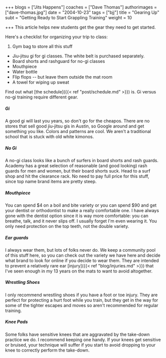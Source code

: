 +++
blogs = ["Jits Happens"]
coaches = ["Dave Thomas"]
authorimages = ["dave-thomas.jpg"]
date = "2004-10-23"
tags = ["bjj"]
title = "Gearing Up"
subt = "Getting Ready to Start Grappling Training"
weight = 10

+++
This article helps new students get the gear they need to get started.

Here's a checklist for organizing your trip to class:

1. Gym bag to store all this stuff
+ Jiu-jitsu gi for gi classes. The white belt is purchased separately.
+ Board shorts and rashguard for no-gi classes
+ Mouthpiece
+ Water bottle
+ Flip flops -- but leave them outside the mat room
+ A towel for wiping up sweat

Find out what [the schedule]({{< ref "post/schedule.md" >}}) is. Gi versus no-gi training require different gear.

##### Gi

A good gi will last you years, so don't go for the cheapos. There are no stores that sell good jiu-jitsu gis in Austin, so Google around and get something you like. Colors and patterns are cool. We aren't a traditional school that is stuck with old white kimonos.

##### No Gi

A no-gi class looks like a bunch of surfers in board shorts and rash guards. Academy has a great selection of reasonable (and good looking) rash guards for men and women, but their board shorts suck. Head to a surf shop and hit the clearance rack. No need to pay full price for this stuff, since top name brand items are pretty steep.

##### Mouthpiece

You can spend $4 on a boil and bite variety or you can spend $90 and get your dentist or orthodontist to make a really comfortable one. I have always gone with the dentist option since it is way more comfortable: you can breathe, talk, and it never slips off. I usually forget I'm even wearing it. You only need protection on the top teeth, not the double variety.


##### Ear guards

I always wear them, but lots of folks never do. We keep a community pool of this stuff here, so you can check out the variety we have here and decide what brand to look for online if you decide to wear them. They are intended to prevent a relatively rare ear [injury]({{< ref "blog/injuries.md" >}}) that I've seen enough in my 13 years on the mats to want to avoid altogether.

##### Wrestling Shoes

I only recommend wrestling shoes if you have a foot or toe injury. They are perfect for protecting a hurt foot while you train, but they get in the way for some of the tighter escapes and moves so aren't recommended for regular training.

##### Knee Pads

Some folks have sensitive knees that are aggravated by the take-down practice we do. I recommend keeping one handy. If your knees get sensitive or bruised, your technique will suffer if you start to avoid dropping to your knee to correctly perform the take-down.
